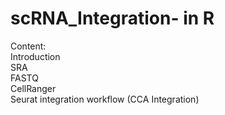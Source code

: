 # scRNA_Integration- in R

Content:<br />
Introduction<br />
SRA<br />
FASTQ<br />
CellRanger<br />
Seurat integration workflow (CCA Integration)<br />

